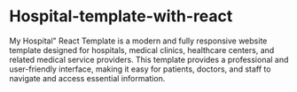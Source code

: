 ﻿# Hospital-template-with-react
My Hospital" React Template is a modern and fully responsive website template designed for hospitals, medical clinics, healthcare centers, and related medical service providers. This template provides a professional and user-friendly interface, making it easy for patients, doctors, and staff to navigate and access essential information.
